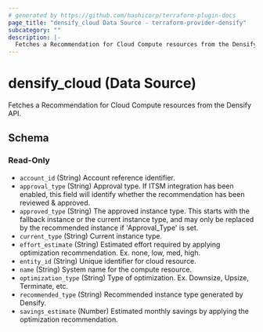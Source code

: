 ```yaml
---
# generated by https://github.com/hashicorp/terraform-plugin-docs
page_title: "densify_cloud Data Source - terraform-provider-densify"
subcategory: ""
description: |-
  Fetches a Recommendation for Cloud Compute resources from the Densify API.
---
```


# densify_cloud (Data Source)

Fetches a Recommendation for Cloud Compute resources from the Densify API.



<!-- schema generated by tfplugindocs -->
## Schema

### Read-Only

- `account_id` (String) Account reference identifier.
- `approval_type` (String) Approval type. If ITSM integration has been enabled, this field will identify whether the recommendation has been reviewed & approved.
- `approved_type` (String) The approved instance type. This starts with the fallback instance or the current instance type, and may only be replaced by the recommended instance if 'Approval_Type' is set.
- `current_type` (String) Current instance type.
- `effort_estimate` (String) Estimated effort required by applying optimization recommendation. Ex. none, low, med, high.
- `entity_id` (String) Unique identifier for cloud resource.
- `name` (String) System name for the compute resource.
- `optimization_type` (String) Type of optimization. Ex. Downsize, Upsize, Terminate, etc.
- `recommended_type` (String) Recommended instance type generated by Densify.
- `savings_estimate` (Number) Estimated monthly savings by applying the optimization recommendation.
